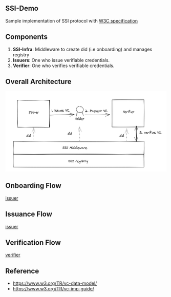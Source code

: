 ## SSI-Demo

Sample implementation of SSI protocol with [W3C specification](https://www.w3.org/TR/did-core/)

## Components

1. **SSI-Infra**: Middleware to create did (i.e onboarding) and manages registry
2. **Issuers**: One who issue verifiable credentials.
3. **Verifier**: One who verifies verifiable credentials.

## Overall Architecture

![img](docs/architecture.png)

## Onboarding Flow

[issuer](ssi-infa/README.md)

## Issuance Flow

[issuer](issuer/README.md)

## Verification Flow

[verifier](issuer/README.md)

## Reference

- https://www.w3.org/TR/vc-data-model/ 
- https://www.w3.org/TR/vc-imp-guide/ 